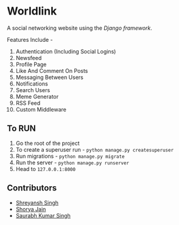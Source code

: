 Worldlink
=========

A social networking website using the *Django framework*.  

Features Include -  
1. Authentication (Including Social Logins)
2. Newsfeed
3. Profile Page
4. Like And Comment On Posts
5. Messaging Between Users
6. Notifications
7. Search Users
8. Meme Generator
9. RSS Feed
10. Custom Middleware

## To RUN

1. Go the root of the project
2. To create a superuser run - `python manage.py createsuperuser`
3. Run migrations -  `python manage.py migrate`
4. Run the server - `python manage.py runserver`
5. Head to `127.0.0.1:8000`

## Contributors  
* [Shreyansh Singh](https://github.com/shreyansh26)
* [Shorya Jain](https://github.com/SJ255)
* [Saurabh Kumar Singh](https://github.com/saurabh303)
